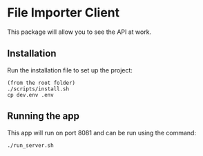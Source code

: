 # File Importer Client

This package will allow you to see the API at work.


## Installation

Run the installation file to set up the project:

    (from the root folder)
    ./scripts/install.sh
    cp dev.env .env


## Running the app

This app will run on port 8081 and can be run using the command:

    ./run_server.sh
